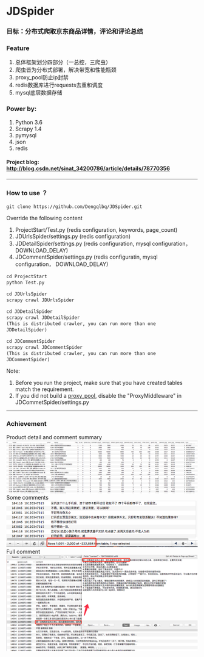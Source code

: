 # JDSpider

### 目标：分布式爬取京东商品详情，评论和评论总结

### Feature
1. 总体框架划分四部分（一总控，三爬虫）
2. 爬虫皆为分布式部署，解决带宽和性能瓶颈
3. proxy_pool防止ip封禁
4. redis数据库进行requests去重和调度
5. mysql底层数据存储

### Power by:
1. Python 3.6
2. Scrapy 1.4
3. pymysql
4. json
5. redis

#### Project blog:  http://blog.csdn.net/sinat_34200786/article/details/78770356
---
### How to use ？
```
git clone https://github.com/Dengqlbq/JDSpider.git
```

Override the following content
1. ProjectStart/Test.py  (redis configuration, keywords, page_count)
2. JDUrlsSpider/settings.py  (redis configuration)
3. JDDetailSpider/settings.py  (redis configuration, mysql configuration， DOWNLOAD_DELAY)
4. JDCommentSpider/settings.py  (redis configuratin, mysql configuration， DOWNLOAD_DELAY)

```
cd ProjectStart
python Test.py
```

```
cd JDUrlsSpider
scrapy crawl JDUrlsSpider
```

```
cd JDDetailSpider
scrapy crawl JDDetailSpider
(This is distributed crawler, you can run more than one JDDetailSpider)
```

```
cd JDCommentSpider
scrapy crawl JDCommentSpider
(This is distributed crawler, you can run more than one JDCommentSpider)
```


Note: 
1. Before you run the project, make sure that you have created tables match the requirement.<br>
2. If you did not build a [proxy_pool](https://github.com/jhao104/proxy_pool), disable the
   "ProxyMiddleware" in JDCommetSpider/settings.py


---
### Achievement
Product detail and comment summary
![商品详情和评论总结](https://github.com/Dengqlbq/JDSpider/blob/master/Image/detail.png)
<br>
Some comments<br>
![部分评论数据](https://github.com/Dengqlbq/JDSpider/blob/master/Image/partial.png)
<br>
Full comment 
![评论都是完整评论](https://github.com/Dengqlbq/JDSpider/blob/master/Image/comment.png)
